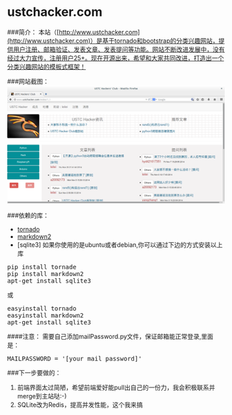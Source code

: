 ustchacker.com
==============
###简介：
本站（[http://www.ustchacker.com](http://www.ustchacker.com)）是基于tornado和bootstrap的分类兴趣网站，提供用户注册、邮箱验证、发表文章、发表提问等功能。网站不断改进发展中，没有经过大力宣传，注册用户25+。现在开源出来，希望和大家共同改进，打造出一个分类兴趣网站的模板式框架！

###网站截图：
![](ustchacker.png)

###依赖的库：
* [tornado](https://github.com/tornadoweb/tornado)
* [markdown2](https://github.com/trentm/python-markdown2)
* [sqlite3]
如果你使用的是ubuntu或者debian,你可以通过下边的方式安装以上库
<pre>
pip install tornade
pip install markdown2
apt-get install sqlite3
</pre>
或
<pre>
easyinstall tornado
easyinstall markdown2
apt-get install sqlite3
</pre>

####注意：
需要自己添加mailPassword.py文件，保证邮箱能正常登录,里面是：
<pre>
MAILPASSWORD = '[your mail password]'
</pre>

###下一步要做的：

1. 前端界面太过简陋，希望前端爱好能pull出自己的一份力，我会积极联系并merge到主站哒:-)
2. SQLite改为Redis，提高并发性能，这个我来搞

